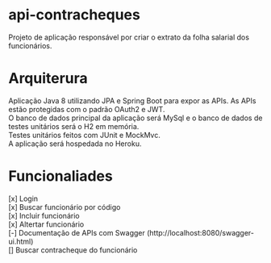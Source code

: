# api-contracheques
Projeto de aplicação responsável por criar o extrato da folha salarial dos funcionários.

# Arquiterura
Aplicação Java 8 utilizando JPA e Spring Boot para expor as APIs. As APIs estão protegidas com o padrão OAuth2 e JWT.     
O banco de dados principal da aplicação será MySql e o banco de dados de testes unitários será o H2 em memória.   
Testes unitários feitos com JUnit e MockMvc.   
A aplicação será hospedada no Heroku.  
# Funcionaliades
[x] Login  
[x] Buscar funcionário por código  
[x] Incluir funcionário  
[x] Altertar funcionário  
[-] Documentação de APIs com Swagger (http://localhost:8080/swagger-ui.html)  
[] Buscar contracheque do funcionário  
